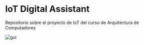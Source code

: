 # IoT Digital Assistant

Repositorio sobre el proyecto de IoT del curso de Arquitectura de Computadores


![gui](https://github.com/FabsCR/IoT_Arquitectura/assets/99295085/0514addb-cd93-4d33-8089-9542c8253359)
